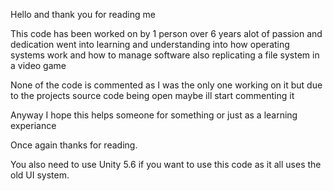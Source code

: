 Hello and thank you for reading me

This code has been worked on by 1 person over 6 years alot of passion and dedication went into learning and understanding
into how operating systems work and how to manage software also replicating a file system in a video game

None of the code is commented as I was the only one working on it but due to the projects source code being open
maybe ill start commenting it

Anyway I hope this helps someone for something or just as a learning experiance

Once again thanks for reading.

You also need to use Unity 5.6 if you want to use this code as it all uses the old UI system.
